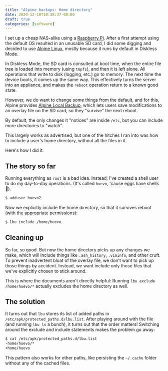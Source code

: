 ```yaml
---
title: "Alpine backups: Home directory"
date: 2020-12-10T10:38:37-08:00
draft: true
categories: [software]
---
```


I set up a cheap NAS-alike using a [Raspberry
Pi](https://www.raspberrypi.org/products/raspberry-pi-3-model-b/). After a
first attempt using the default OS resulted in an unusable SD card, I did some
digging and decided to use [Alpine Linux](https://alpinelinux.org/), mostly
because it runs by default in Diskless Mode.

In Diskless Mode, the SD card is consulted at boot time, when the entire file
tree is loaded into memory (using `tmpfs`), and then it is left alone. All
operations that write to disk (logging, etc.) go to memory. The next time the
device boots, it comes up the same way. This effectively turns the server into
an appliance, and makes the `reboot` operation return to a known good state.

However, we do want to change _some_ things from the default, and for this,
Alpine provides [Alpine Local
Backup](https://wiki.alpinelinux.org/wiki/Alpine_local_backup), which lets
users save modifications to an overlay file on the SD card, so they "survive"
the next reboot.

By default, the only changes it "notices" are inside `/etc`, but you can
include more directories to "watch".

This largely works as advertised, but one of the hitches I ran into was how to
include a user's home directory, without all the files in it.

Here's how I did it.

## The story so far

Running everything as `root` is a bad idea. Instead, I've created a shell user
to do my day-to-day operations. (It's called `huevo`, 'cause eggs have shells
😬).

```sh
$ adduser huevo2
```

Now we explicitly include the home directory, so that it survives reboot (with
the appropriate permissions):

```sh
$ lbu include /home/huevo
```

## Cleaning up

So far, so good. But now the home directory picks up any changes we make, which
will include things like `.ash_history`, `.viminfo`, and other cruft. To
prevent inadvertent bloat of the overlay file, we don't want to pick up those
things by accident. Instead, we want include only those files that we've
explicitly chosen to stick around.

This is where the documents aren't directly helpful: Running `lbu exclude
/home/huevo/*` actually excludes the home directory as well.

## The solution

It turns out that `lbu` stores its list of added paths in
`/etc/apk/protected_paths.d/lbu.list`. After playing around with the file (and
running `lbu ls` a bunch), it turns out that the order matters! Switching
around the exclude and include statements makes the problem go away:

```sh
$ cat /etc/apk/protected_paths.d/lbu.list
-home/huevo/*
+home/huevo
```

This pattern also works for other paths, like persisting the `~/.cache` folder
without any of the cached files.
